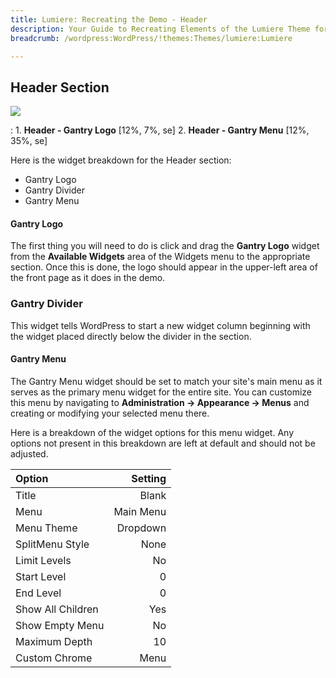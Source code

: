 ```yaml
---
title: Lumiere: Recreating the Demo - Header
description: Your Guide to Recreating Elements of the Lumiere Theme for WordPress
breadcrumb: /wordpress:WordPress/!themes:Themes/lumiere:Lumiere

---
```


Header Section
-----
![][demo]

:   1. **Header - Gantry Logo** [12%, 7%, se]
	2. **Header - Gantry Menu** [12%, 35%, se]

Here is the widget breakdown for the Header section:

* Gantry Logo
* Gantry Divider
* Gantry Menu

#### Gantry Logo
The first thing you will need to do is click and drag the **Gantry Logo** widget from the **Available Widgets** area of the Widgets menu to the appropriate section. Once this is done, the logo should appear in the upper-left area of the front page as it does in the demo.

### Gantry Divider
This widget tells WordPress to start a new widget column beginning with the widget placed directly below the divider in the section.

#### Gantry Menu
The Gantry Menu widget should be set to match your site's main menu as it serves as the primary menu widget for the entire site. You can customize this menu by navigating to **Administration -> Appearance -> Menus** and creating or modifying your selected menu there. 

Here is a breakdown of the widget options for this menu widget. Any options not present in this breakdown are left at default and should not be adjusted.

| Option            |   Setting |  
| :---------------- | --------: |  
| Title             |     Blank |  
| Menu              | Main Menu |  
| Menu Theme        |  Dropdown |  
| SplitMenu Style   |      None |  
| Limit Levels      |        No |  
| Start Level       |         0 |  
| End Level         |         0 |  
| Show All Children |       Yes |  
| Show Empty Menu   |        No |  
| Maximum Depth     |        10 |  
| Custom Chrome     |      Menu |   

[demo]: assets/Lumiere2.jpeg
[menu]: ../../start/menus.md